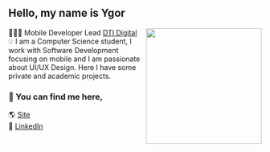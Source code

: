 ## Hello, my name is Ygor

<img align='right' src="https://media.giphy.com/media/du3J3cXyzhj75IOgvA/giphy.gif" width="230">

👨🏻‍💻 Mobile Developer Lead [DTI Digital](https://www.dtidigital.com.br/) <br/>
💡 I am a Computer Science student, I work with Software Development focusing on mobile and I am passionate about UI/UX Design. 
Here I have some private and academic projects.

### 📩 You can find me here, 
🌎 [Site]() <br/>
💼 [LinkedIn](https://www.linkedin.com/in/ygorlmelo/) <br/>
